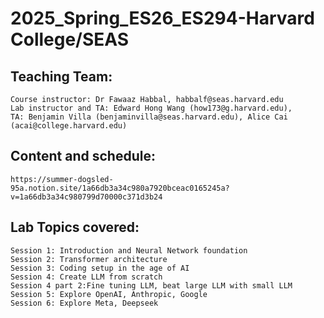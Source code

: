 # 2025_Spring_ES26_ES294-Harvard College/SEAS
## Teaching Team: 
    Course instructor: Dr Fawaaz Habbal, habbalf@seas.harvard.edu
    Lab instructor and TA: Edward Hong Wang (how173@g.harvard.edu), 
    TA: Benjamin Villa (benjaminvilla@seas.harvard.edu), Alice Cai (acai@college.harvard.edu)
    

## Content and schedule: 
    https://summer-dogsled-95a.notion.site/1a66db3a34c980a7920bceac0165245a?v=1a66db3a34c980799d70000c371d3b24

## Lab Topics covered: 
    Session 1: Introduction and Neural Network foundation
    Session 2: Transformer architecture
    Session 3: Coding setup in the age of AI
    Session 4: Create LLM from scratch
    Session 4 part 2:Fine tuning LLM, beat large LLM with small LLM
    Session 5: Explore OpenAI, Anthropic, Google
    Session 6: Explore Meta, Deepseek
